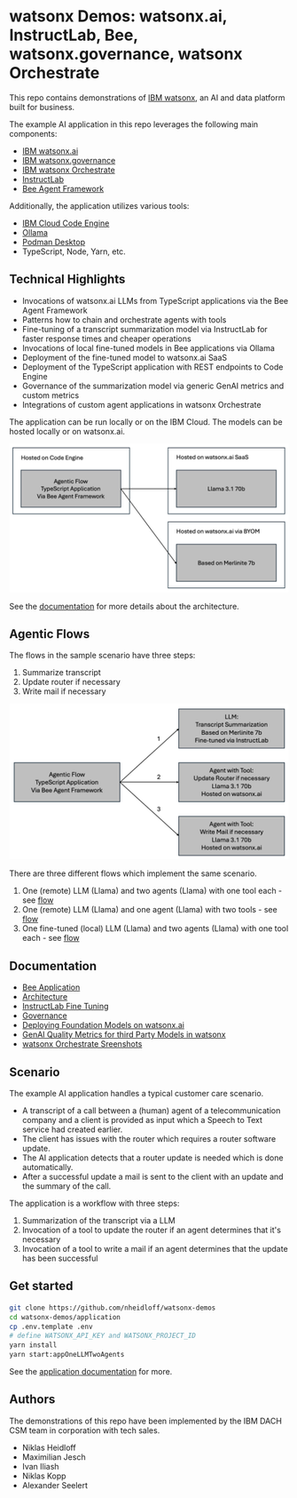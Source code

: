 # watsonx Demos: watsonx.ai, InstructLab, Bee, watsonx.governance, watsonx Orchestrate

This repo contains demonstrations of [IBM watsonx](https://www.ibm.com/watsonx), an AI and data platform built for business.

The example AI application in this repo leverages the following main components:

* [IBM watsonx.ai](https://www.ibm.com/products/watsonx-ai)
* [IBM watsonx.governance](https://www.ibm.com/products/watsonx-governance)
* [IBM watsonx Orchestrate](https://www.ibm.com/products/watsonx-orchestrate)
* [InstructLab](https://github.com/instructlab/instructlab)
* [Bee Agent Framework](https://github.com/i-am-bee/bee-agent-framework)

Additionally, the application utilizes various tools:

* [IBM Cloud Code Engine](https://www.ibm.com/products/code-engine)
* [Ollama](https://ollama.com/)
* [Podman Desktop](https://podman-desktop.io/)
* TypeScript, Node, Yarn, etc.

## Technical Highlights

* Invocations of watsonx.ai LLMs from TypeScript applications via the Bee Agent Framework
* Patterns how to chain and orchestrate agents with tools
* Fine-tuning of a transcript summarization model via InstructLab for faster response times and cheaper operations
* Invocations of local fine-tuned models in Bee applications via Ollama
* Deployment of the fine-tuned model to watsonx.ai SaaS
* Deployment of the TypeScript application with REST endpoints to Code Engine
* Governance of the summarization model via generic GenAI metrics and custom metrics
* Integrations of custom agent applications in watsonx Orchestrate

The application can be run locally or on the IBM Cloud. The models can be hosted locally or on watsonx.ai.

<kbd><img src="documentation/architecture-overview.png" /></kbd>

See the [documentation](documentation/Architecture.md) for more details about the architecture.

## Agentic Flows

The flows in the sample scenario have three steps:

1. Summarize transcript
2. Update router if necessary
3. Write mail if necessary

<kbd><img src="documentation/three-steps.png" /></kbd>

There are three different flows which implement the same scenario.

1. One (remote) LLM (Llama) and two agents (Llama) with one tool each - see [flow](documentation/Flow-OneLLMTwoAgents.md)
2. One (remote) LLM (Llama) and one agent (Llama) with two tools - see [flow](documentation/Flow-OneLLMOneAgent.md)
3. One fine-tuned (local) LLM (Llama) and two agents (Llama) with one tool each - see [flow](documentation/Flow-OneFineTunedLocalLLMTwoAgents.md)

## Documentation

* [Bee Application](application/README.md)
* [Architecture](documentation/Architecture.md)
* [InstructLab Fine Tuning](instructlab/README.md)
* [Governance](governance/README.md)
* [Deploying Foundation Models on watsonx.ai](https://heidloff.net/article/deploying-custom-foundation-models-watsonx-ai/)
* [GenAI Quality Metrics for third Party Models in watsonx](https://heidloff.net/article/generative-ai-quality-metrics-watsonx-governance-third-party-models/)
* [watsonx Orchestrate Sreenshots](documentation/Orchestrate.md)

## Scenario

The example AI application handles a typical customer care scenario.

* A transcript of a call between a (human) agent of a telecommunication company and a client is provided as input which a Speech to Text service had created earlier.
* The client has issues with the router which requires a router software update.
* The AI application detects that a router update is needed which is done automatically.
* After a successful update a mail is sent to the client with an update and the summary of the call.

The application is a workflow with three steps:

1. Summarization of the transcript via a LLM
2. Invocation of a tool to update the router if an agent determines that it's necessary
3. Invocation of a tool to write a mail if an agent determines that the update has been successful

## Get started

```bash
git clone https://github.com/nheidloff/watsonx-demos
cd watsonx-demos/application
cp .env.template .env
# define WATSONX_API_KEY and WATSONX_PROJECT_ID
yarn install
yarn start:appOneLLMTwoAgents
```

See the [application documentation](application/README.md) for more.

## Authors

The demonstrations of this repo have been implemented by the IBM DACH CSM team in corporation with tech sales.

* Niklas Heidloff
* Maximilian Jesch
* Ivan Iliash
* Niklas Kopp
* Alexander Seelert